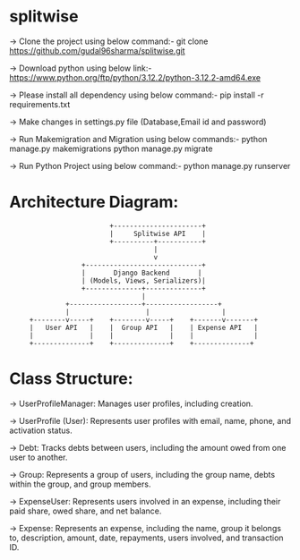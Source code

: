 # splitwise
-> Clone the project using below command:-
   git clone https://github.com/gudal96sharma/splitwise.git
   
-> Download python using below link:-
   https://www.python.org/ftp/python/3.12.2/python-3.12.2-amd64.exe
   
-> Please install all dependency using below command:-
   pip install -r requirements.txt
   
-> Make changes in settings.py file (Database,Email id and password)

-> Run Makemigration and Migration using below commands:-
   python manage.py makemigrations
   python manage.py migrate
   
-> Run Python Project using below command:-
   python manage.py runserver

# Architecture Diagram:

                             +----------------------+
                             |     Splitwise API    |
                             +----------+-----------+
                                        |
                                        v
                      +-----------------------------+
                      |       Django Backend       |
                      | (Models, Views, Serializers)|
                      +--------------+--------------+
                                     |
                  +------------------+------------------+
                  |                   |                  |
         +--------v-----+    +--------v-----+    +-------v-------+
         |   User API   |    |  Group API   |    | Expense API   |
         |              |    |              |    |               |  
         +--------------+    +--------------+    +--------------+  

# Class Structure:

-> UserProfileManager: Manages user profiles, including creation.

-> UserProfile (User): Represents user profiles with email, name, phone, and activation status.

-> Debt: Tracks debts between users, including the amount owed from one user to another.

-> Group: Represents a group of users, including the group name, debts within the group, and group members.

-> ExpenseUser: Represents users involved in an expense, including their paid share, owed share, and net balance.

-> Expense: Represents an expense, including the name, group it belongs to, description, amount, date, repayments, users involved, and transaction ID.

